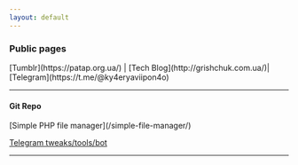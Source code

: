 ```yaml
---
layout: default
---
```


<h3>Public pages</h3>
[Tumblr](https://patap.org.ua/) | [Tech Blog](http://grishchuk.com.ua/)| [Telegram](https://t.me/@ky4eryaviipon4o)
<hr>

<h4>Git Repo</h4>
[Simple PHP file manager](/simple-file-manager/)

[Telegram tweaks/tools/bot](/Telegram-tweaks/)
<hr>

